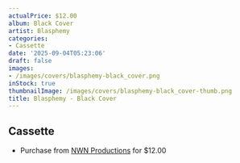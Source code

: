 ```yaml
---
actualPrice: $12.00
album: Black Cover
artist: Blasphemy
categories:
- Cassette
date: '2025-09-04T05:23:06'
draft: false
images:
- /images/covers/blasphemy-black_cover.png
inStock: true
thumbnailImage: /images/covers/blasphemy-black_cover-thumb.png
title: Blasphemy - Black Cover
---
```


## Cassette
* Purchase from [NWN Productions](http://shop.nwnprod.com/index.php?route=product/product&path=73&product_id=63281&sort=pd.name&order=ASC) for $12.00
